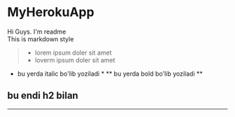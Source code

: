 # MyHerokuApp

  Hi Guys. I'm readme  
  This is markdown style
  >- lorem ipsum doler sit amet
  >- loverm ipsum doler sit amet
  * bu yerda italic bo'lib yoziladi *
  ** bu yerda bold bo'lib yoziladi **
  ## bu endi h2 bilan ##
  ---
  